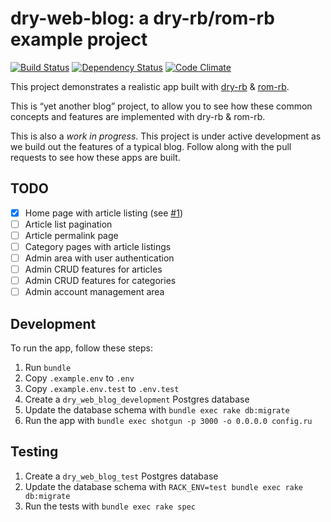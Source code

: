 [travis]: https://travis-ci.org/dry-rb/dry-web-blog
[gemnasium]: https://gemnasium.com/dry-rb/dry-web-blog
[codeclimate]: https://codeclimate.com/github/dry-rb/dry-web-blog

# dry-web-blog: a dry-rb/rom-rb example project

[![Build Status](https://travis-ci.org/dry-rb/dry-web-blog.svg?branch=master)][travis]
[![Dependency Status](https://gemnasium.com/dry-rb/dry-web-blog.svg)][gemnasium]
[![Code Climate](https://codeclimate.com/github/dry-rb/dry-web-blog/badges/gpa.svg)][codeclimate]

This project demonstrates a realistic app built with [dry-rb](http://dry-rb.org/) & [rom-rb](http://rom-rb.org/).

This is “yet another blog” project, to allow you to see how these common concepts and features are implemented with dry-rb & rom-rb.

This is also a _work in progress_. This project is under active development as we build out the features of a typical blog. Follow along with the pull requests to see how these apps are built.

## TODO

- [x] Home page with article listing (see [#1](https://github.com/dry-rb/dry-web-blog/pull/1))
- [ ] Article list pagination
- [ ] Article permalink page
- [ ] Category pages with article listings
- [ ] Admin area with user authentication
- [ ] Admin CRUD features for articles
- [ ] Admin CRUD features for categories
- [ ] Admin account management area

## Development

To run the app, follow these steps:

1. Run `bundle`
2. Copy `.example.env` to `.env`
3. Copy `.example.env.test` to `.env.test`
4. Create a `dry_web_blog_development` Postgres database
5. Update the database schema with `bundle exec rake db:migrate`
6. Run the app with `bundle exec shotgun -p 3000 -o 0.0.0.0 config.ru`

## Testing

1. Create a `dry_web_blog_test` Postgres database
2. Update the database schema with `RACK_ENV=test bundle exec rake db:migrate`
3. Run the tests with `bundle exec rake spec`
